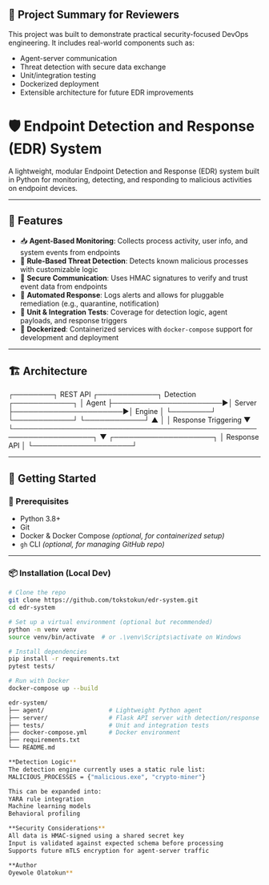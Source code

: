## 📢 Project Summary for Reviewers

This project was built to demonstrate practical security-focused DevOps engineering. It includes real-world components such as:

- Agent-server communication
- Threat detection with secure data exchange
- Unit/integration testing
- Dockerized deployment
- Extensible architecture for future EDR improvements




# 🛡️ Endpoint Detection and Response (EDR) System

A lightweight, modular Endpoint Detection and Response (EDR) system built in Python for monitoring, detecting, and responding to malicious activities on endpoint devices.

---

## 📌 Features

- 📥 **Agent-Based Monitoring**: Collects process activity, user info, and system events from endpoints  
- 🧠 **Rule-Based Threat Detection**: Detects known malicious processes with customizable logic  
- 🔐 **Secure Communication**: Uses HMAC signatures to verify and trust event data from endpoints  
- 🚨 **Automated Response**: Logs alerts and allows for pluggable remediation (e.g., quarantine, notification)  
- 🧪 **Unit & Integration Tests**: Coverage for detection logic, agent payloads, and response triggers  
- 🐳 **Dockerized**: Containerized services with `docker-compose` support for development and deployment

---

## 🏗️ Architecture

┌────────┐ REST API ┌────────────┐ Detection ┌────────────┐
│ Agent ├──────────────────────►│ Server ├──────────────────────►│ Engine │
└────────┘ └────────────┘ └────────────┘
▲ │
│ Response Triggering ▼
└──────────────────────────────────────────────────────────────────┐
▼
┌────────────────────┐
│ Response API │
└────────────────────┘

---

## 🚀 Getting Started

### 🔧 Prerequisites

- Python 3.8+
- Git
- Docker & Docker Compose *(optional, for containerized setup)*
- `gh` CLI *(optional, for managing GitHub repo)*

---

### 📦 Installation (Local Dev)

```bash
# Clone the repo
git clone https://github.com/tokstokun/edr-system.git
cd edr-system

# Set up a virtual environment (optional but recommended)
python -m venv venv
source venv/bin/activate  # or .\venv\Scripts\activate on Windows

# Install dependencies
pip install -r requirements.txt
pytest tests/

# Run with Docker
docker-compose up --build

edr-system/
├── agent/                  # Lightweight Python agent
├── server/                 # Flask API server with detection/response logic
├── tests/                  # Unit and integration tests
├── docker-compose.yml      # Docker environment
├── requirements.txt
└── README.md

**Detection Logic**
The detection engine currently uses a static rule list:
MALICIOUS_PROCESSES = {"malicious.exe", "crypto-miner"}

This can be expanded into:
YARA rule integration
Machine learning models
Behavioral profiling

**Security Considerations**
All data is HMAC-signed using a shared secret key
Input is validated against expected schema before processing
Supports future mTLS encryption for agent-server traffic

**Author
Oyewole Olatokun**


